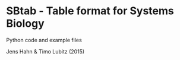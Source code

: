 SBtab - Table format for Systems Biology
========================================

Python code and example files

Jens Hahn & Timo Lubitz (2015)
